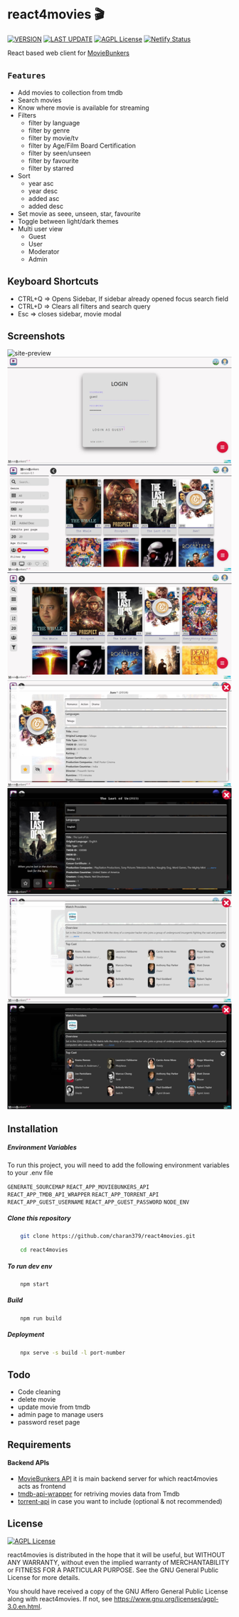 # react4movies :clapper:

[![VERSION](https://img.shields.io/badge/VERSION-v2.1.8-sucess)](https://github.com/charan379/moviebunkers) [![LAST UPDATE](https://img.shields.io/badge/LAST--UPDATED-26--March--2023-sucess)](https://github.com/charan379/react4movies) [![AGPL License](https://img.shields.io/badge/LICENSE-GNU%20AGPLv3-informational)](https://www.gnu.org/licenses/agpl-3.0.en.html)
[![Netlify Status](https://api.netlify.com/api/v1/badges/286d2ee8-b609-4db1-886a-99b2f3a4bab2/deploy-status)](https://app.netlify.com/sites/moviebunkers01/deploys)

React based web client for [MovieBunkers](https://github.com/charan379/moviebunkers)

## `Features`

- Add movies to collection from tmdb
- Search movies
- Know where movie is available for streaming
- Filters
  - filter by language
  - filter by genre
  - filter by movie/tv
  - filter by Age/Film Board Certification
  - filter by seen/unseen
  - filter by favourite
  - filter by starred
- Sort
  - year asc
  - year desc
  - added asc
  - added desc
- Set movie as seee, unseen, star, favourite
- Toggle between light/dark themes
- Multi user view
  - Guest
  - User
  - Moderator
  - Admin

## Keyboard Shortcuts

- CTRL+Q => Opens Sidebar, If sidebar already opened focus search field
- CTRL+D => Clears all filters and search query
- Esc => closes sidebar, movie modal

## Screenshots

![site-preview](documentation\screenshots\site.gif)
![login-preview](documentation\screenshots\login.jpg)
![sidebar-preview](documentation\screenshots\sidebar.jpg)
![collection-preview](documentation\screenshots\collection.jpg)
![title-light-preview](documentation\screenshots\title_modal_light.jpg)
![title-dark-preview](documentation\screenshots\title_modal_dark.jpg)
![cast-dark-preview](documentation\screenshots\cast2.jpg)
![cast-light-preview](documentation\screenshots\cast.jpg)

## Installation

##### Environment Variables

To run this project, you will need to add the following environment variables to your .env file

`GENERATE_SOURCEMAP`
`REACT_APP_MOVIEBUNKERS_API`
`REACT_APP_TMDB_API_WRAPPER`
`REACT_APP_TORRENT_API`
`REACT_APP_GUEST_USERNAME`
`REACT_APP_GUEST_PASSWORD`
`NODE_ENV`

##### Clone this repository

```bash
    git clone https://github.com/charan379/react4movies.git
```

```bash
    cd react4movies
```

##### To run dev env

```bash
    npm start
```

##### Build

```bash
    npm run build
```

##### Deployment

```bash
    npx serve -s build -l port-number
```

## Todo

- Code cleaning
- delete movie
- update movie from tmdb
- admin page to manage users
- password reset page

## Requirements

#### Backend APIs

- [MovieBunkers API](https://github.com/charan379/moviebunkers) it is main backend server for which react4movies acts as frontend
- [tmdb-api-wrapper](https://github.com/charan379/tmdb-api-wrapper) for retriving movies data from Tmdb
- [torrent-api](https://github.com/charan379/torrent-api) in case you want to include (optional & not recommended)

## License

[![AGPL License](https://img.shields.io/badge/LICENSE-GNU%20AGPLv3-brightgreen)](https://www.gnu.org/licenses/agpl-3.0.en.html)

react4movies is distributed in the hope that it will be useful, but WITHOUT ANY WARRANTY, without even the implied warranty of MERCHANTABILITY or FITNESS FOR A PARTICULAR PURPOSE. See the GNU General Public License for more details.

You should have received a copy of the GNU Affero General Public License along with react4movies. If not, see https://www.gnu.org/licenses/agpl-3.0.en.html.
